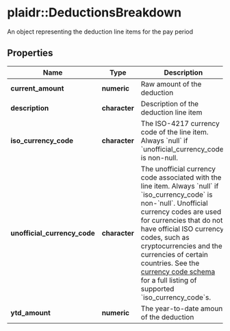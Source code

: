 # plaidr::DeductionsBreakdown

An object representing the deduction line items for the pay period

## Properties
Name | Type | Description | Notes
------------ | ------------- | ------------- | -------------
**current_amount** | **numeric** | Raw amount of the deduction | [optional] 
**description** | **character** | Description of the deduction line item | [optional] 
**iso_currency_code** | **character** | The ISO-4217 currency code of the line item. Always &#x60;null&#x60; if &#x60;unofficial_currency_code&#x60; is non-null. | [optional] 
**unofficial_currency_code** | **character** | The unofficial currency code associated with the line item. Always &#x60;null&#x60; if &#x60;iso_currency_code&#x60; is non-&#x60;null&#x60;. Unofficial currency codes are used for currencies that do not have official ISO currency codes, such as cryptocurrencies and the currencies of certain countries.  See the [currency code schema](https://plaid.com/docs/api/accounts#currency-code-schema) for a full listing of supported &#x60;iso_currency_code&#x60;s. | [optional] 
**ytd_amount** | **numeric** | The year-to-date amount of the deduction | [optional] 



